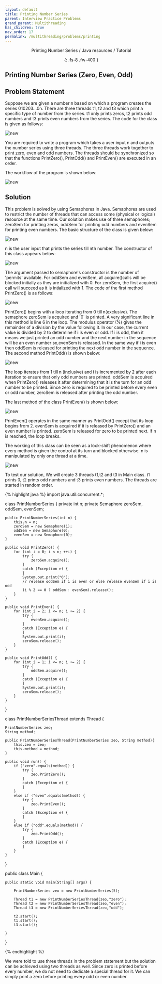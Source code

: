 ```yaml
---
layout: default
title: Printing Number Series
parent: Interview Practice Problems
grand_parent: Multithreading
has_children: true
nav_order: 17
permalink: /multithreading/problems/printing
---
```

<div align="center" markdown="1">
Printing Number Series / Java resources / Tutorial

{: .fs-8 .fw-400 }
</div>

## Printing Number Series (Zero, Even, Odd)

## Problem Statement
Suppose we are given a number n based on which a program creates the series 010203...0n. There are three threads t1, t2 and t3 which print a specific type of number from the series. t1 only prints zeros, t2 prints odd numbers and t3 prints even numbers from the series. The code for the class is given as follows:

![new](https://raw.githubusercontent.com/JavaLvivDev/prog-resources/master/resources/new/new14.png)

You are required to write a program which takes a user input n and outputs the number series using three threads. The three threads work together to print zero, even and odd numbers. The threads should be synchronized so that the functions PrintZero(), PrintOdd() and PrintEven() are executed in an order.

The workflow of the program is shown below:

![new](https://raw.githubusercontent.com/JavaLvivDev/prog-resources/master/resources/new/new15.png)

## Solution
This problem is solved by using Semaphores in Java. Semaphores are used to restrict the number of threads that can access some (physical or logical) resource at the same time. Our solution makes use of three semaphores; zeroSem for printing zeros, oddSem for printing odd numbers and evenSem for printing even numbers. The basic structure of the class is given below:

![new](https://raw.githubusercontent.com/JavaLvivDev/prog-resources/master/resources/new/new16.png)

n is the user input that prints the series till nth number. The constructor of this class appears below:

![new](https://raw.githubusercontent.com/JavaLvivDev/prog-resources/master/resources/new/new17.png)

The argument passed to semaphore's constructor is the number of 'permits' available. For oddSem and evenSem, all acquire()calls will be blocked initially as they are initialized with 0. For zeroSem, the first acquire() call will succeed as it is intialized with 1. The code of the first method PrintZero() is as follows:

![new](https://raw.githubusercontent.com/JavaLvivDev/prog-resources/master/resources/new/new18.png)

PrintZero() begins with a loop iterating from 0 till n(exclusive). The semaphore zeroSem is acquired and '0' is printed. A very significant line in this method is line 6 in the loop. The modulus operator (%) gives the remainder of a division by the value following it. In our case, the current value is divided by 2 to determine if i is even or odd. If i is odd, then it means we just printed an odd number and the next number in the sequence will be an even number so,evenSem is released. In the same way if i is even then oddSem is released for printing the next odd number in the sequence. The second method PrintOdd() is shown below:

![new](https://raw.githubusercontent.com/JavaLvivDev/prog-resources/master/resources/new/new19.png)

The loop iterates from 1 till n (inclusive) and i is incremented by 2 after each iteration to ensure that only odd numbers are printed. oddSem is acquired when PrintZero() releases it after determining that it is the turn for an odd number to be printed. Since zero is required to be printed before every even or odd number, zeroSem is released after printing the odd number.

The last method of the class PrintEven() is shown below:

![new](https://raw.githubusercontent.com/JavaLvivDev/prog-resources/master/resources/new/new20.png)

PrintEven() operates in the same manner as PrintOdd() except that its loop begins from 2. evenSem is acquired if it is released by PrintZero() and an even number is printed. zeroSem is released for zero to be printed next. If n is reached, the loop breaks.

The working of this class can be seen as a lock-shift phenomenon where every method is given the control at its turn and blocked otherwise. n is manipulated by only one thread at a time.

![new](https://raw.githubusercontent.com/JavaLvivDev/prog-resources/master/resources/new/new21.png)

To test our solution, We will create 3 threads t1,t2 and t3 in Main class. t1 prints 0, t2 prints odd numbers and t3 prints even numbers. The threads are started in random order.

{% highlight java %}
import java.util.concurrent.*;

class PrintNumberSeries {
    private int n;
    private Semaphore zeroSem, oddSem, evenSem;
    
    public PrintNumberSeries(int n) {
        this.n = n;
        zeroSem = new Semaphore(1);
        oddSem = new Semaphore(0);
        evenSem = new Semaphore(0);
    }

    public void PrintZero() {
        for (int i = 0; i < n; ++i) {
            try {
                zeroSem.acquire();
            }
            catch (Exception e) {
            }
            System.out.print("0");
            // release oddSem if i is even or else release evenSem if i is odd
            (i % 2 == 0 ? oddSem : evenSem).release(); 
        }
    }

    public void PrintEven() {
        for (int i = 2; i <= n; i += 2) {
            try {
                evenSem.acquire();
            }
            catch (Exception e) {
            }
            System.out.print(i);
            zeroSem.release();
        }
    }

    public void PrintOdd() {
        for (int i = 1; i <= n; i += 2) {
            try {
                oddSem.acquire();
            }
            catch (Exception e) {
            }
            System.out.print(i);
            zeroSem.release();
        }
    }
}

class PrintNumberSeriesThread extends Thread {

    PrintNumberSeries zeo;
    String method;
    
    public PrintNumberSeriesThread(PrintNumberSeries zeo, String method){
        this.zeo = zeo;
        this.method = method;
    }
    
    public void run() {
        if ("zero".equals(method)) {
            try {
                zeo.PrintZero();
            }
            catch (Exception e) {
            }
        }
        else if ("even".equals(method)) {
            try {
                zeo.PrintEven();
            }
            catch (Exception e) {
            }
        }
        else if ("odd".equals(method)) {
            try {
                zeo.PrintOdd();
            }
            catch (Exception e) {
            }
        }
    }
}

public class Main {

    public static void main(String[] args) {
        
	    PrintNumberSeries zeo = new PrintNumberSeries(5);
	        
	    Thread t1 = new PrintNumberSeriesThread(zeo,"zero");
	    Thread t2 = new PrintNumberSeriesThread(zeo,"even");
	    Thread t3 = new PrintNumberSeriesThread(zeo,"odd");
	        
	    t2.start();
	    t1.start(); 
	    t3.start();
    
    }
}

{% endhighlight %}

We were told to use three threads in the problem statement but the solution can be achieved using two threads as well. Since zero is printed before every number, we do not need to dedicate a special thread for it. We can simply print a zero before printing every odd or even number.
